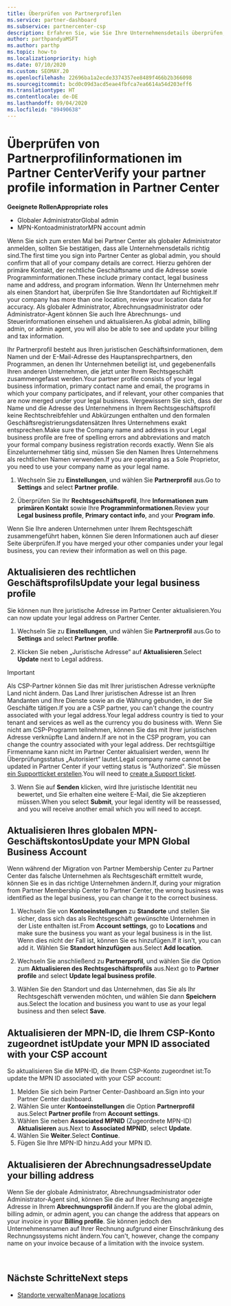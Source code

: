 ```yaml
---
title: Überprüfen von Partnerprofilen
ms.service: partner-dashboard
ms.subservice: partnercenter-csp
description: Erfahren Sie, wie Sie Ihre Unternehmensdetails überprüfen, z. B. den primären Kontakt-, die Adresse und Programminformationen. Sie können auch ihre rechtlichen Adressen und Abrechnungsadressen aktualisieren.
author: parthpandyaMSFT
ms.author: parthp
ms.topic: how-to
ms.localizationpriority: high
ms.date: 07/10/2020
ms.custom: SEOMAY.20
ms.openlocfilehash: 22696ba1a2ecde3374357ee8489f466b2b366098
ms.sourcegitcommit: bcd0c09d3acd5eae4fbfca7ea6614a54d203eff6
ms.translationtype: HT
ms.contentlocale: de-DE
ms.lasthandoff: 09/04/2020
ms.locfileid: "89490638"
---
```

# <a name="verify-your-partner-profile-information-in-partner-center"></a><span data-ttu-id="03c4c-104">Überprüfen von Partnerprofilinformationen im Partner Center</span><span class="sxs-lookup"><span data-stu-id="03c4c-104">Verify your partner profile information in Partner Center</span></span>

<span data-ttu-id="03c4c-105">**Geeignete Rollen**</span><span class="sxs-lookup"><span data-stu-id="03c4c-105">**Appropriate roles**</span></span>

- <span data-ttu-id="03c4c-106">Globaler Administrator</span><span class="sxs-lookup"><span data-stu-id="03c4c-106">Global admin</span></span>
- <span data-ttu-id="03c4c-107">MPN-Kontoadministrator</span><span class="sxs-lookup"><span data-stu-id="03c4c-107">MPN account admin</span></span>

<span data-ttu-id="03c4c-108">Wenn Sie sich zum ersten Mal bei Partner Center als globaler Administrator anmelden, sollten Sie bestätigen, dass alle Unternehmensdetails richtig sind.</span><span class="sxs-lookup"><span data-stu-id="03c4c-108">The first time you sign into Partner Center as global admin, you should confirm that all of your company details are correct.</span></span> <span data-ttu-id="03c4c-109">Hierzu gehören der primäre Kontakt, der rechtliche Geschäftsname und die Adresse sowie Programminformationen.</span><span class="sxs-lookup"><span data-stu-id="03c4c-109">These include primary contact, legal business name and address, and program information.</span></span> <span data-ttu-id="03c4c-110">Wenn Ihr Unternehmen mehr als einen Standort hat, überprüfen Sie Ihre Standortdaten auf Richtigkeit.</span><span class="sxs-lookup"><span data-stu-id="03c4c-110">If your company has more than one location, review your location data for accuracy.</span></span> <span data-ttu-id="03c4c-111">Als globaler Administrator, Abrechnungsadministrator oder Administrator-Agent können Sie auch Ihre Abrechnungs- und Steuerinformationen einsehen und aktualisieren.</span><span class="sxs-lookup"><span data-stu-id="03c4c-111">As global admin, billing admin, or admin agent, you will also be able to see and update your billing and tax information.</span></span>

<span data-ttu-id="03c4c-112">Ihr Partnerprofil besteht aus Ihren juristischen Geschäftsinformationen, dem Namen und der E-Mail-Adresse des Hauptansprechpartners, den Programmen, an denen Ihr Unternehmen beteiligt ist, und gegebenenfalls Ihren anderen Unternehmen, die jetzt unter Ihrem Rechtsgeschäft zusammengefasst werden.</span><span class="sxs-lookup"><span data-stu-id="03c4c-112">Your partner profile consists of your legal business information, primary contact name and email, the programs in which your company participates, and if relevant, your other companies that are now merged under your legal business.</span></span> <span data-ttu-id="03c4c-113">Vergewissern Sie sich, dass der Name und die Adresse des Unternehmens in Ihrem Rechtsgeschäftsprofil keine Rechtschreibfehler und Abkürzungen enthalten und den formalen Geschäftsregistrierungsdatensätzen Ihres Unternehmens exakt entsprechen.</span><span class="sxs-lookup"><span data-stu-id="03c4c-113">Make sure the Company name and address in your Legal business profile are free of spelling errors and abbreviations and match your formal company business registration records exactly.</span></span> <span data-ttu-id="03c4c-114">Wenn Sie als Einzelunternehmer tätig sind, müssen Sie den Namen Ihres Unternehmens als rechtlichen Namen verwenden.</span><span class="sxs-lookup"><span data-stu-id="03c4c-114">If you are operating as a Sole Proprietor, you need to use your company name as your legal name.</span></span>

1. <span data-ttu-id="03c4c-115">Wechseln Sie zu **Einstellungen**, und wählen Sie **Partnerprofil** aus.</span><span class="sxs-lookup"><span data-stu-id="03c4c-115">Go to **Settings** and select **Partner profile**.</span></span>

2. <span data-ttu-id="03c4c-116">Überprüfen Sie Ihr **Rechtsgeschäftsprofil**, Ihre **Informationen zum primären Kontakt** sowie Ihre **Programminformationen**.</span><span class="sxs-lookup"><span data-stu-id="03c4c-116">Review your **Legal business profile**, **Primary contact info**, and your **Program info**.</span></span>

<span data-ttu-id="03c4c-117">Wenn Sie Ihre anderen Unternehmen unter Ihrem Rechtsgeschäft zusammengeführt haben, können Sie deren Informationen auch auf dieser Seite überprüfen.</span><span class="sxs-lookup"><span data-stu-id="03c4c-117">If you have merged your other companies under your legal business, you can review their information as well on this page.</span></span>

## <a name="update-your-legal-business-profile"></a><span data-ttu-id="03c4c-118">Aktualisieren des rechtlichen Geschäftsprofils</span><span class="sxs-lookup"><span data-stu-id="03c4c-118">Update your legal business profile</span></span>

<span data-ttu-id="03c4c-119">Sie können nun Ihre juristische Adresse im Partner Center aktualisieren.</span><span class="sxs-lookup"><span data-stu-id="03c4c-119">You can now update your legal address on Partner Center.</span></span>

1. <span data-ttu-id="03c4c-120">Wechseln Sie zu **Einstellungen**, und wählen Sie **Partnerprofil** aus.</span><span class="sxs-lookup"><span data-stu-id="03c4c-120">Go to **Settings** and select **Partner profile**.</span></span> 

2. <span data-ttu-id="03c4c-121">Klicken Sie neben „Juristische Adresse“ auf **Aktualisieren**.</span><span class="sxs-lookup"><span data-stu-id="03c4c-121">Select **Update** next to Legal address.</span></span> 

>[!Important]
><span data-ttu-id="03c4c-122">Als CSP-Partner können Sie das mit Ihrer juristischen Adresse verknüpfte Land nicht ändern. Das Land Ihrer juristischen Adresse ist an Ihren Mandanten und Ihre Dienste sowie an die Währung gebunden, in der Sie Geschäfte tätigen.</span><span class="sxs-lookup"><span data-stu-id="03c4c-122">If you are a CSP partner, you can't change the country associated with your legal address.Your legal address country is tied to your tenant and services as well as the currency you do business with.</span></span> <span data-ttu-id="03c4c-123">Wenn Sie nicht am CSP-Programm teilnehmen, können Sie das mit Ihrer juristischen Adresse verknüpfte Land ändern.</span><span class="sxs-lookup"><span data-stu-id="03c4c-123">If are not in the CSP program, you can change the country associated with your legal address.</span></span> <span data-ttu-id="03c4c-124">Der rechtsgültige Firmenname kann nicht im Partner Center aktualisiert werden, wenn Ihr Überprüfungsstatus „Autorisiert“ lautet.</span><span class="sxs-lookup"><span data-stu-id="03c4c-124">Legal company name cannot be updated in Partner Center if your vetting status is "Authorized".</span></span> <span data-ttu-id="03c4c-125">Sie müssen [ein Supportticket erstellen](https://partner.microsoft.com/dashboard/support/csp/servicerequests/create?stage=2&topicid=eb74583c-61b3-2124-bffc-00920e0ae772).</span><span class="sxs-lookup"><span data-stu-id="03c4c-125">You will need to [create a Support ticket](https://partner.microsoft.com/dashboard/support/csp/servicerequests/create?stage=2&topicid=eb74583c-61b3-2124-bffc-00920e0ae772).</span></span>

3. <span data-ttu-id="03c4c-126">Wenn Sie auf **Senden** klicken, wird Ihre juristische Identität neu bewertet, und Sie erhalten eine weitere E-Mail, die Sie akzeptieren müssen.</span><span class="sxs-lookup"><span data-stu-id="03c4c-126">When you select **Submit**, your legal identity will be reassessed, and you will receive another email which you will need to accept.</span></span>

## <a name="update-your-mpn-global-business-account"></a><span data-ttu-id="03c4c-127">Aktualisieren Ihres globalen MPN-Geschäftskontos</span><span class="sxs-lookup"><span data-stu-id="03c4c-127">Update your MPN Global Business Account</span></span>

<span data-ttu-id="03c4c-128">Wenn während der Migration von Partner Membership Center zu Partner Center das falsche Unternehmen als Rechtsgeschäft ermittelt wurde, können Sie es in das richtige Unternehmen ändern.</span><span class="sxs-lookup"><span data-stu-id="03c4c-128">If, during your migration from Partner Membership Center to Partner Center, the wrong business was identified as the legal business, you can change it to the correct business.</span></span>

1. <span data-ttu-id="03c4c-129">Wechseln Sie von **Kontoeinstellungen** zu **Standorte** und stellen Sie sicher, dass sich das als Rechtsgeschäft gewünschte Unternehmen in der Liste enthalten ist.</span><span class="sxs-lookup"><span data-stu-id="03c4c-129">From **Account settings**, go to **Locations** and make sure the business you want as your legal business is in the list.</span></span> <span data-ttu-id="03c4c-130">Wenn dies nicht der Fall ist, können Sie es hinzufügen.</span><span class="sxs-lookup"><span data-stu-id="03c4c-130">If it isn't, you can add it.</span></span> <span data-ttu-id="03c4c-131">Wählen Sie **Standort hinzufügen** aus.</span><span class="sxs-lookup"><span data-stu-id="03c4c-131">Select **Add location**.</span></span>

2. <span data-ttu-id="03c4c-132">Wechseln Sie anschließend zu **Partnerprofil**, und wählen Sie die Option zum **Aktualisieren des Rechtsgeschäftsprofils** aus.</span><span class="sxs-lookup"><span data-stu-id="03c4c-132">Next go to **Partner profile** and select **Update legal business profile**.</span></span>

3. <span data-ttu-id="03c4c-133">Wählen Sie den Standort und das Unternehmen, das Sie als Ihr Rechtsgeschäft verwenden möchten, und wählen Sie dann **Speichern** aus.</span><span class="sxs-lookup"><span data-stu-id="03c4c-133">Select the location and business you want to use as your legal business and then select **Save**.</span></span>

## <a name="update-your-mpn-id-associated-with-your-csp-account"></a><span data-ttu-id="03c4c-134">Aktualisieren der MPN-ID, die Ihrem CSP-Konto zugeordnet ist</span><span class="sxs-lookup"><span data-stu-id="03c4c-134">Update your MPN ID associated with your CSP account</span></span>

<span data-ttu-id="03c4c-135">So aktualisieren Sie die MPN-ID, die Ihrem CSP-Konto zugeordnet ist:</span><span class="sxs-lookup"><span data-stu-id="03c4c-135">To update the MPN ID associated with your CSP account:</span></span>

1. <span data-ttu-id="03c4c-136">Melden Sie sich beim Partner Center-Dashboard an.</span><span class="sxs-lookup"><span data-stu-id="03c4c-136">Sign into your Partner Center dashboard.</span></span>
1. <span data-ttu-id="03c4c-137">Wählen Sie unter **Kontoeinstellungen** die Option **Partnerprofil** aus.</span><span class="sxs-lookup"><span data-stu-id="03c4c-137">Select **Partner profile** from **Account settings**.</span></span>
1. <span data-ttu-id="03c4c-138">Wählen Sie neben **Associated MPNID** (Zugeordnete MPN-ID) **Aktualisieren** aus.</span><span class="sxs-lookup"><span data-stu-id="03c4c-138">Next to **Associated MPNID**, select **Update**.</span></span>
1. <span data-ttu-id="03c4c-139">Wählen Sie **Weiter**.</span><span class="sxs-lookup"><span data-stu-id="03c4c-139">Select **Continue**.</span></span>
1. <span data-ttu-id="03c4c-140">Fügen Sie Ihre MPN-ID hinzu.</span><span class="sxs-lookup"><span data-stu-id="03c4c-140">Add your MPN ID.</span></span>


## <a name="update-your-billing-address"></a><span data-ttu-id="03c4c-141">Aktualisieren der Abrechnungsadresse</span><span class="sxs-lookup"><span data-stu-id="03c4c-141">Update your billing address</span></span>

<span data-ttu-id="03c4c-142">Wenn Sie der globale Administrator, Abrechnungsadministrator oder Administrator-Agent sind, können Sie die auf Ihrer Rechnung angezeigte Adresse in Ihrem **Abrechnungsprofil** ändern.</span><span class="sxs-lookup"><span data-stu-id="03c4c-142">If you are the global admin, billing admin, or admin agent, you can change the address that appears on your invoice in your **Billing profile**.</span></span> <span data-ttu-id="03c4c-143">Sie können jedoch den Unternehmensnamen auf Ihrer Rechnung aufgrund einer Einschränkung des Rechnungssystems nicht ändern.</span><span class="sxs-lookup"><span data-stu-id="03c4c-143">You can't, however, change the company name on your invoice because of a limitation with the invoice system.</span></span>

 
## <a name="next-steps"></a><span data-ttu-id="03c4c-144">Nächste Schritte</span><span class="sxs-lookup"><span data-stu-id="03c4c-144">Next steps</span></span>

- [<span data-ttu-id="03c4c-145">Standorte verwalten</span><span class="sxs-lookup"><span data-stu-id="03c4c-145">Manage locations</span></span>](manage-locations.md)


